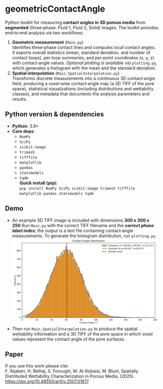 # geometricContactAngle
Python toolkit for measuring **contact angles in 3D porous media** from **segmented** (three‑phase: Fluid 1, Fluid 2, Solid) images. The toolkit provides end‑to‑end analysis via two workflows:<br>
1. **Geometric measurement** (`Main.py`)<br>Identifies three‑phase contact lines and computes local contact angles. It exports overall statistics (mean, standard deviation, and number of contact loops), per‑loop summaries, and per‑point coordinates (x, y, z) with contact‑angle values. *Optional plotting is available via* `plotting.py`, which generates a histogram with the mean and the standard deviation.
2. **Spatial interpolation** (`Main_SpatialInterpolation.py`)<br>Transforms discrete measurements into a continuous 3D contact‑angle field, producing a voxel‑wise contact‑angle map (a 3D TIFF of the pore space), statistical visualizations (including distributions and wettability classes), and metadata that documents the analysis parameters and results.
## Python version & dependencies
- **Python**: 3.9+
- **Core deps**:
  - `NumPy`
  - `SciPy`
  - `scikit-image`
  - `trimesh`
  - `tifffile`
  - `matplotlib`
  - `pandas`
  - `statsmodels`
  - `tqdm`<br>
**Quick install (pip):**<br>`pip install NumPy SciPy scikit-image trimesh tifffile matplotlib pandas statsmodels tqdm`
## Demo
- An example 3D TIFF image is included with dimensions **300 x 300 x 250** Run `Main.py` with the correct TIFF filename and the ***correct phase label index***; the output is a text file containing contact‑angle measurements. To generate the histogram distribution, run `plotting.py`.<br>
![Screenshot](MW_fw0_CAHistogram.png)
- Then run `Main_SpatialInterpolation.py` to produce the spatial wettability information and a 3D TIFF of the pore space in which voxel values represent the contact angle of the pore surfaces.
## Paper
If you use this work please cite:<br>  F. Aljaberi, H. Belhaj, S. Foroughi, M. Al-Kobaisi, M. Blunt, Spatially Distributed Wettability Characterization in Porous Media, (2025). https://doi.org/10.48550/arXiv.2507.01617.
 
